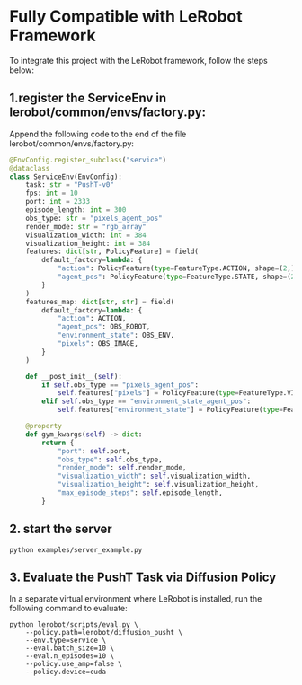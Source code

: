 # Fully Compatible with LeRobot Framework

To integrate this project with the LeRobot framework, follow the steps below:


## 1.register the ServiceEnv in lerobot/common/envs/factory.py:

Append the following code to the end of the file lerobot/common/envs/factory.py:
``` python
@EnvConfig.register_subclass("service")
@dataclass
class ServiceEnv(EnvConfig):
    task: str = "PushT-v0"
    fps: int = 10
    port: int = 2333
    episode_length: int = 300
    obs_type: str = "pixels_agent_pos"
    render_mode: str = "rgb_array"
    visualization_width: int = 384
    visualization_height: int = 384
    features: dict[str, PolicyFeature] = field(
        default_factory=lambda: {
            "action": PolicyFeature(type=FeatureType.ACTION, shape=(2,)),
            "agent_pos": PolicyFeature(type=FeatureType.STATE, shape=(2,)),
        }
    )
    features_map: dict[str, str] = field(
        default_factory=lambda: {
            "action": ACTION,
            "agent_pos": OBS_ROBOT,
            "environment_state": OBS_ENV,
            "pixels": OBS_IMAGE,
        }
    )

    def __post_init__(self):
        if self.obs_type == "pixels_agent_pos":
            self.features["pixels"] = PolicyFeature(type=FeatureType.VISUAL, shape=(384, 384, 3))
        elif self.obs_type == "environment_state_agent_pos":
            self.features["environment_state"] = PolicyFeature(type=FeatureType.ENV, shape=(16,))

    @property
    def gym_kwargs(self) -> dict:
        return {
            "port": self.port,
            "obs_type": self.obs_type,
            "render_mode": self.render_mode,
            "visualization_width": self.visualization_width,
            "visualization_height": self.visualization_height,
            "max_episode_steps": self.episode_length,
        }

```

## 2. start the server
`python examples/server_example.py`

## 3. Evaluate the PushT Task via Diffusion Policy

In a separate virtual environment where LeRobot is installed, run the following command to evaluate:
``` shell
python lerobot/scripts/eval.py \
    --policy.path=lerobot/diffusion_pusht \
    --env.type=service \
    --eval.batch_size=10 \
    --eval.n_episodes=10 \
    --policy.use_amp=false \
    --policy.device=cuda
```